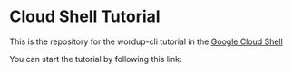 Cloud Shell Tutorial
====================

This is the repository for the wordup-cli tutorial in the [Google Cloud Shell](https://cloud.google.com/shell/docs/) 

You can start the tutorial by following this link:



